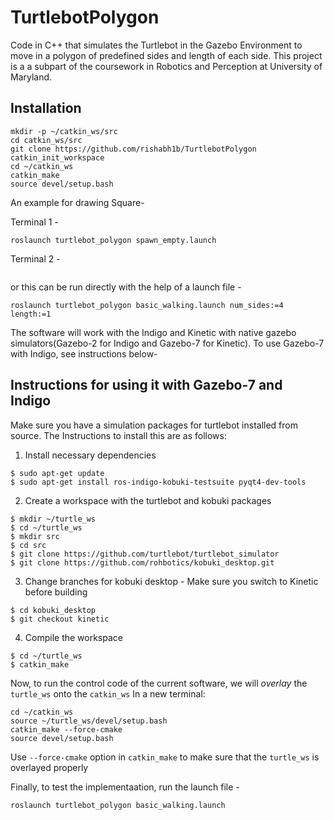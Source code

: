# TurtlebotPolygon
Code in C++ that simulates the Turtlebot in the Gazebo Environment to move in a polygon of predefined sides and length of each side. This project is a a subpart of the coursework in Robotics and Perception at University of Maryland.

## Installation
```
mkdir -p ~/catkin_ws/src
cd catkin_ws/src
git clone https://github.com/rishabh1b/TurtlebotPolygon
catkin_init_workspace
cd ~/catkin_ws
catkin_make
source devel/setup.bash
```
An example for drawing Square-

Terminal 1 - 
```
roslaunch turtlebot_polygon spawn_empty.launch
```
Terminal 2 -
``` rosrun turtlebot_polygon proppolygon -n 4 -d 1
```
or this can be run directly with the help of a launch file - 
```
roslaunch turtlebot_polygon basic_walking.launch num_sides:=4 length:=1
```

The software will work with the Indigo and Kinetic with native gazebo simulators(Gazebo-2 for Indigo and Gazebo-7 for Kinetic). To use Gazebo-7 with Indigo, see instructions below-

## Instructions for using it with Gazebo-7 and Indigo
Make sure you have a simulation packages for turtlebot installed from source. The Instructions to install this are as follows:
1. Install necessary dependencies
``` 
$ sudo apt-get update
$ sudo apt-get install ros-indigo-kobuki-testsuite pyqt4-dev-tools
```
2. Create a workspace with the turtlebot and kobuki packages
```
$ mkdir ~/turtle_ws
$ cd ~/turtle_ws
$ mkdir src
$ cd src
$ git clone https://github.com/turtlebot/turtlebot_simulator
$ git clone https://github.com/rohbotics/kobuki_desktop.git
```

3. Change branches for kobuki desktop - Make sure you switch to Kinetic before building
```
$ cd kobuki_desktop
$ git checkout kinetic
```
4. Compile the workspace
```
$ cd ~/turtle_ws
$ catkin_make
```
Now, to run the control code of the current software, we will _overlay_ the ```turtle_ws``` onto the ```catkin_ws```
In a new terminal:
```
cd ~/catkin_ws
source ~/turtle_ws/devel/setup.bash
catkin_make --force-cmake
source devel/setup.bash
```
Use ```--force-cmake``` option in ```catkin_make``` to make sure that the ```turtle_ws``` is overlayed properly

Finally, to test the implementaation, run the launch file - 
```
roslaunch turtlebot_polygon basic_walking.launch
```
